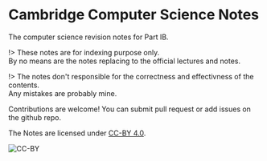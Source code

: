 # Cambridge Computer Science Notes

The computer science revision notes for Part IB.

!> These notes are for indexing purpose only.</br> By no means are the notes replacing to the official lectures and notes.

!> The notes don't responsible for the correctness and effectivness of the contents.</br> Any mistakes are probably mine.

Contributions are welcome! You can submit pull request or add issues on the github repo.

The Notes are licensed under [CC-BY 4.0](http://creativecommons.org/licenses/by/4.0/). 

![CC-BY](https://i.creativecommons.org/l/by/4.0/88x31.png)
